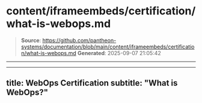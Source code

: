 # content/iframeembeds/certification/what-is-webops.md

> **Source**: https://github.com/pantheon-systems/documentation/blob/main/content/iframeembeds/certification/what-is-webops.md
> **Generated**: 2025-09-07 21:05:42

---

---
title: WebOps Certification
subtitle: "What is WebOps?"
---

<Partial file="certification-guide/what-is-webops.md" />
